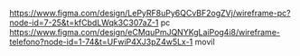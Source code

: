 https://www.figma.com/design/LePyRF8uPy6QCvBF2ogZVj/wireframe-pc?node-id=7-25&t=kfCbdLWqk3C307aZ-1 pc
https://www.figma.com/design/eCMquPmJQNYKgLaiPog4i8/wireframe-telefono?node-id=1-74&t=UFwiP4XJ3pZ4w5Lx-1 movil
